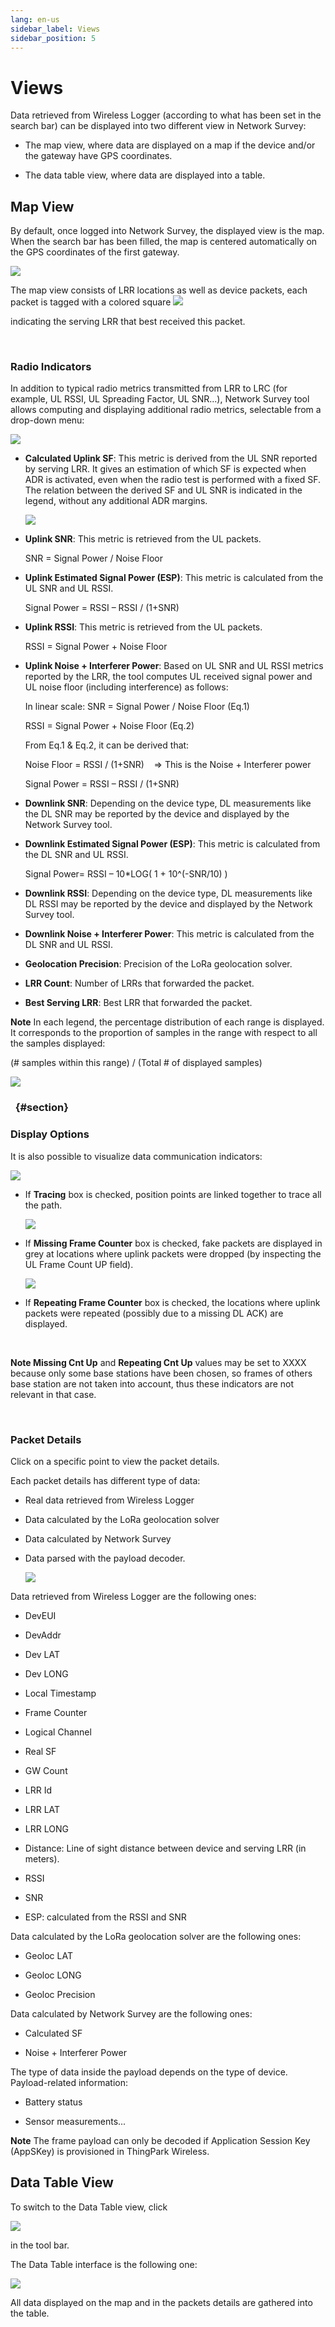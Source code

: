 ```yaml
---
lang: en-us
sidebar_label: Views
sidebar_position: 5
---
```


# Views

Data retrieved from Wireless Logger (according to what has been set in
the search bar) can be displayed into two different view in Network
Survey:

- The map view, where data are displayed on a map if the device and/or
  the gateway have GPS coordinates.

- The data table view, where data are displayed into a table.

## Map View

By default, once logged into Network Survey, the displayed view is the
map. When the search bar has been filled, the map is centered
automatically on the GPS coordinates of the first gateway.

![](./_images/map-view-3.png)

The map view consists of LRR locations as well as device packets, each
packet is tagged with a colored square
![](./_images/map-view-4.png)

indicating the serving LRR that best received this packet.

 

### Radio Indicators

In addition to typical radio metrics transmitted from LRR to LRC (for
example, UL RSSI, UL Spreading Factor, UL SNR...), Network Survey tool
allows computing and displaying additional radio metrics, selectable
from a drop-down menu:

![](./_images/traffic-list.png)

- **Calculated Uplink SF**: This metric is derived from the UL SNR
  reported by serving LRR. It gives an estimation of which SF is
  expected when ADR is activated, even when the radio test is performed
  with a fixed SF. The relation between the derived SF and UL SNR is
  indicated in the legend, without any additional ADR margins.

  ![](./_images/map-view-6.png)

- **Uplink SNR**: This metric is retrieved from the UL packets.

  SNR = Signal Power / Noise Floor

- **Uplink Estimated Signal Power (ESP)**: This metric is calculated
  from the UL SNR and UL RSSI.

  Signal Power = RSSI – RSSI / (1+SNR)

- **Uplink RSSI**: This metric is retrieved from the UL packets.

  RSSI = Signal Power + Noise Floor

- **Uplink Noise + Interferer Power**: Based on UL SNR and UL RSSI
  metrics reported by the LRR, the tool computes UL received signal
  power and UL noise floor (including interference) as follows:

  In linear scale: SNR = Signal Power / Noise Floor (Eq.1)

  RSSI = Signal Power + Noise Floor (Eq.2)

  From Eq.1 & Eq.2, it can be derived that:

  Noise Floor = RSSI / (1+SNR)    =\> This is the Noise + Interferer
  power

  Signal Power = RSSI – RSSI / (1+SNR)

- **Downlink SNR**: Depending on the device type, DL measurements like
  the DL SNR may be reported by the device and displayed by the Network
  Survey tool.

- **Downlink Estimated Signal Power (ESP)**: This metric is calculated
  from the DL SNR and UL RSSI.

  Signal Power= RSSI – 10\*LOG( 1 + 10\^(-SNR/10) )

- **Downlink RSSI**: Depending on the device type, DL measurements like
  DL RSSI may be reported by the device and displayed by the Network
  Survey tool.

- **Downlink Noise + Interferer Power**: This metric is calculated from
  the DL SNR and UL RSSI.

- **Geolocation Precision**: Precision of the LoRa geolocation solver.

- **LRR Count**: Number of LRRs that forwarded the packet.

- **Best Serving LRR**: Best LRR that forwarded the packet.

**Note** In each legend, the percentage distribution of each range is
displayed. It corresponds to the proportion of samples in the range with
respect to all the samples displayed:

(# samples within this range) / (Total \# of displayed samples)

![](./_images/map-view-7.png)

###   {#section}

### Display Options

It is also possible to visualize data communication indicators:

![](./_images/map-view-8.png)

- If **Tracing** box is checked, position points are linked together to
  trace all the path.

  ![](./_images/map-view-9.png)

- If **Missing Frame Counter** box is checked, fake packets are
  displayed in grey at locations where uplink packets were dropped (by
  inspecting the UL Frame Count UP field).

  ![](./_images/map-view-10.png)

- If **Repeating Frame Counter** box is checked, the locations where
  uplink packets were repeated (possibly due to a missing DL ACK) are
  displayed.

 

**Note Missing Cnt Up** and **Repeating Cnt Up** values may be set to
XXXX because only some base stations have been chosen, so frames of
others base station are not taken into account, thus these indicators
are not relevant in that case.

 

### Packet Details

Click on a specific point to view the packet details.

Each packet details has different type of data:

- Real data retrieved from Wireless Logger

- Data calculated by the LoRa geolocation solver

- Data calculated by Network Survey

- Data parsed with the payload decoder.

  ![](./_images/map-view-11.png)

Data retrieved from Wireless Logger are the following ones:

- DevEUI

- DevAddr

- Dev LAT

- Dev LONG

- Local Timestamp

- Frame Counter

- Logical Channel

- Real SF

- GW Count

- LRR Id

- LRR LAT

- LRR LONG

- Distance: Line of sight distance between device and serving LRR (in
  meters).

- RSSI

- SNR

- ESP: calculated from the RSSI and SNR

Data calculated by the LoRa geolocation solver are the following ones:

- Geoloc LAT

- Geoloc LONG

- Geoloc Precision

Data calculated by Network Survey are the following ones:

- Calculated SF

- Noise + Interferer Power

The type of data inside the payload depends on the type of device.
Payload-related information:

- Battery status

- Sensor measurements...

**Note** The frame payload can only be decoded if Application Session
Key (AppSKey) is provisioned in ThingPark Wireless.

## Data Table View

To switch to the Data Table view, click

![](./_images/tool-bar3.png)

in the tool bar.

The Data Table interface is the following one:

![](./_images/data-table-view.png)

All data displayed on the map and in the packets details are gathered
into the table.
